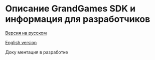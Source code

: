 # Описание GrandGames SDK и информация для разработчиков

[Версия на русском](/ru)

[English version](/en)

Доку ментация в разработке
